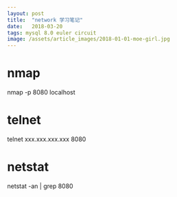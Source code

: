 ```yaml
---
layout: post
title:  "network 学习笔记"
date:   2018-03-20
tags: mysql 8.0 euler circuit 
image: /assets/article_images/2018-01-01-moe-girl.jpg
---
```


# nmap
nmap -p 8080 localhost

# telnet
telnet xxx.xxx.xxx.xxx 8080

# netstat
netstat -an | grep 8080
